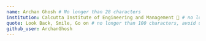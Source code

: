 ```yaml
---
name: Archan Ghosh # No longer than 28 characters
institution: Calcutta Institute of Engineering and Management 🚩 # no longer than 58 characters
quote: Look Back, Smile, Go on # no longer than 100 characters, avoid using quotes(") to guarantee the format remains the same.
github_user: ArchanGhosh
---
```

